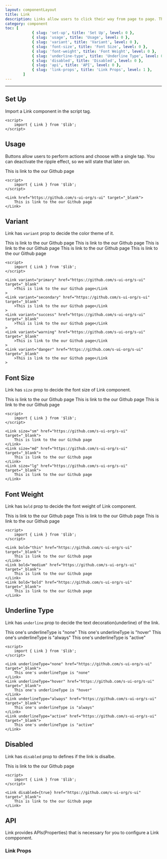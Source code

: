 ```yaml
---
layout: componentLayout
title: Link
description: Links allow users to click their way from page to page. This component is styled to resemble a hyperlink and semantically renders an anchor element.
category: component
toc: [
			{ slug: 'set-up', title: 'Set Up', level: 0 },
			{ slug: 'usage', title: 'Usage', level: 0 },
			{ slug: 'variant', title: 'Variant', level: 0 },
			{ slug: 'font-size', title: 'Font Size', level: 0 },
			{ slug: 'font-weight', title: 'Font Weight', level: 0 },
			{ slug: 'underline-type', title: 'Underline Type', level: 0 },
			{ slug: 'disabled', title: 'Disabled', level: 0 },
			{ slug: 'api', title: 'API', level: 0 },
			{ slug: 'link-props', title: 'Link Props', level: 1 },
		]
---
```


---

<script>
	import { Link } from '$lib';
	import PropertyTable from "../../../global-components/PropertyTable.svelte"
	import * as Component from "../../../mdsvex/+layout.svelte"
	import linkProps from "./link-props.ts"

</script>

## Set Up

Import a Link component in the script tag.

```svelte
<script>
	import { Link } from '$lib';
</script>
```

## Usage

Buttons allow users to perform actions and choose with a single tap. You can deactivate the ripple effect, so we will state that later on.

<Link href="https://github.com/s-ui-org/s-ui" target="_blank">This is link to the our Github page</Link>

```svelte
<script>
	import { Link } from '$lib';
</script>

<Link href="https://github.com/s-ui-org/s-ui" target="_blank">
	This is link to the our Github page
</Link>
```

## Variant

Link has `variant` prop to decide the color theme of it.

<div class="flex flex-col gap-2">
	<Link variant="primary" href="https://github.com/s-ui-org/s-ui" target="_blank">This is link to the our Github page</Link>
	<Link variant="secondary" href="https://github.com/s-ui-org/s-ui" target="_blank">This is link to the our Github page</Link>
	<Link variant="success" href="https://github.com/s-ui-org/s-ui" target="_blank">This is link to the our Github page</Link>
	<Link variant="warning" href="https://github.com/s-ui-org/s-ui" target="_blank">This is link to the our Github page</Link>
	<Link variant="danger" href="https://github.com/s-ui-org/s-ui" target="_blank">This is link to the our Github page</Link>
</div>

```svelte
<script>
	import { Link } from '$lib';
</script>

<Link variant="primary" href="https://github.com/s-ui-org/s-ui" target="_blank"
	>This is link to the our Github page</Link
>
<Link variant="secondary" href="https://github.com/s-ui-org/s-ui" target="_blank"
	>This is link to the our Github page</Link
>
<Link variant="success" href="https://github.com/s-ui-org/s-ui" target="_blank"
	>This is link to the our Github page</Link
>
<Link variant="warning" href="https://github.com/s-ui-org/s-ui" target="_blank"
	>This is link to the our Github page</Link
>
<Link variant="danger" href="https://github.com/s-ui-org/s-ui" target="_blank"
	>This is link to the our Github page</Link
>
```

## Font Size

Link has `size` prop to decide the font size of Link component.

<div class="flex flex-col gap-2">
	<Link size="sm" href="https://github.com/s-ui-org/s-ui" target="_blank">This is link to the our Github page</Link>
	<Link size="md" href="https://github.com/s-ui-org/s-ui" target="_blank">This is link to the our Github page</Link>
	<Link size="lg" href="https://github.com/s-ui-org/s-ui" target="_blank">This is link to the our Github page</Link>
</div>

```svelte
<script>
	import { Link } from '$lib';
</script>

<Link size="sm" href="https://github.com/s-ui-org/s-ui" target="_blank">
	This is link to the our Github page
</Link>
<Link size="md" href="https://github.com/s-ui-org/s-ui" target="_blank">
	This is link to the our Github page
</Link>
<Link size="lg" href="https://github.com/s-ui-org/s-ui" target="_blank">
	This is link to the our Github page
</Link>
```

## Font Weight

Link has `bold` prop to decide the font weight of Link component.

<div class="flex flex-col gap-2">
	<Link bold="thin" href="https://github.com/s-ui-org/s-ui" target="_blank">This is link to the our Github page</Link>
	<Link bold="medium" href="https://github.com/s-ui-org/s-ui" target="_blank">This is link to the our Github page</Link>
	<Link bold="bold" href="https://github.com/s-ui-org/s-ui" target="_blank">This is link to the our Github page</Link>
</div>

```svelte
<script>
	import { Link } from '$lib';
</script>

<Link bold="thin" href="https://github.com/s-ui-org/s-ui" target="_blank">
	This is link to the our Github page
</Link>
<Link bold="medium" href="https://github.com/s-ui-org/s-ui" target="_blank">
	This is link to the our Github page
</Link>
<Link bold="bold" href="https://github.com/s-ui-org/s-ui" target="_blank">
	This is link to the our Github page
</Link>
```

## Underline Type

Link has `underline` prop to decide the text decoration(underline) of the link.

<div class="flex flex-col gap-2">
	<Link underlineType="none" href="https://github.com/s-ui-org/s-ui" target="_blank"
		>This one's underlineType is "none"</Link
	>
	<Link underlineType="hover" href="https://github.com/s-ui-org/s-ui" target="_blank"
		>This one's underlineType is "hover"</Link
	>
	<Link underlineType="always" href="https://github.com/s-ui-org/s-ui" target="_blank"
		>This one's underlineType is "always"</Link
	>
	<Link underlineType="active" href="https://github.com/s-ui-org/s-ui" target="_blank"
		>This one's underlineType is "active"</Link
	>
</div>

```svelte
<script>
	import { Link } from '$lib';
</script>

<Link underlineType="none" href="https://github.com/s-ui-org/s-ui" target="_blank">
	This one's underlineType is "none"
</Link>
<Link underlineType="hover" href="https://github.com/s-ui-org/s-ui" target="_blank">
	This one's underlineType is "hover"
</Link>
<Link underlineType="always" href="https://github.com/s-ui-org/s-ui" target="_blank">
	This one's underlineType is "always"
</Link>
<Link underlineType="active" href="https://github.com/s-ui-org/s-ui" target="_blank">
	This one's underlineType is "active"
</Link>
```

## Disabled

Link has `disabled` prop to defines if the link is disalbe.

<Link disabled href="https://github.com/s-ui-org/s-ui" target="_blank">This is link to the our Github page</Link>

```svelte
<script>
	import { Link } from '$lib';
</script>

<Link disabled={true} href="https://github.com/s-ui-org/s-ui" target="_blank">
	This is link to the our Github page
</Link>
```

## API

Link provides APIs(Properties) that is necessary for you to configure a Link compponent.

### Link Props

<PropertyTable properties={linkProps} />
